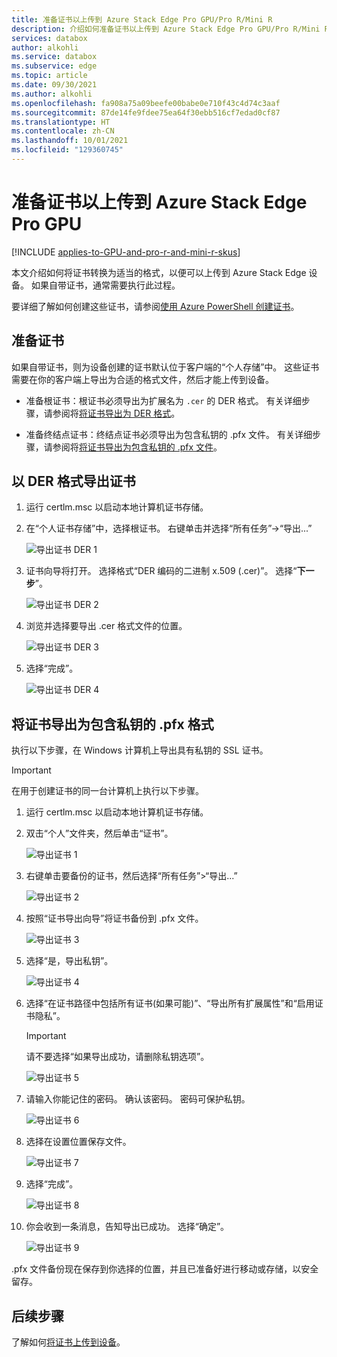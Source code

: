 ```yaml
---
title: 准备证书以上传到 Azure Stack Edge Pro GPU/Pro R/Mini R
description: 介绍如何准备证书以上传到 Azure Stack Edge Pro GPU/Pro R/Mini R 设备。
services: databox
author: alkohli
ms.service: databox
ms.subservice: edge
ms.topic: article
ms.date: 09/30/2021
ms.author: alkohli
ms.openlocfilehash: fa908a75a09beefe00babe0e710f43c4d74c3aaf
ms.sourcegitcommit: 87de14fe9fdee75ea64f30ebb516cf7edad0cf87
ms.translationtype: HT
ms.contentlocale: zh-CN
ms.lasthandoff: 10/01/2021
ms.locfileid: "129360745"
---
```

# <a name="prepare-certificates-to-upload-on-your-azure-stack-edge-pro-gpu"></a>准备证书以上传到 Azure Stack Edge Pro GPU

[!INCLUDE [applies-to-GPU-and-pro-r-and-mini-r-skus](../../includes/azure-stack-edge-applies-to-gpu-pro-r-mini-r-sku.md)]

本文介绍如何将证书转换为适当的格式，以便可以上传到 Azure Stack Edge 设备。 如果自带证书，通常需要执行此过程。

要详细了解如何创建这些证书，请参阅[使用 Azure PowerShell 创建证书](azure-stack-edge-gpu-create-certificates-powershell.md)。


## <a name="prepare-certificates"></a>准备证书

如果自带证书，则为设备创建的证书默认位于客户端的“个人存储”中。 这些证书需要在你的客户端上导出为合适的格式文件，然后才能上传到设备。

- 准备根证书：根证书必须导出为扩展名为 `.cer` 的 DER 格式。 有关详细步骤，请参阅将[将证书导出为 DER 格式](#export-certificates-as-der-format)。

- 准备终结点证书：终结点证书必须导出为包含私钥的 .pfx 文件。 有关详细步骤，请参阅将[将证书导出为包含私钥的 .pfx 文件](#export-certificates-as-pfx-format-with-private-key)。 


## <a name="export-certificates-as-der-format"></a>以 DER 格式导出证书

1. 运行 certlm.msc 以启动本地计算机证书存储。

1. 在“个人证书存储”中，选择根证书。 右键单击并选择“所有任务”->“导出...”

    ![导出证书 DER 1](media/azure-stack-edge-gpu-manage-certificates/export-cert-cer-1.png)

2. 证书向导将打开。 选择格式“DER 编码的二进制 x.509 (.cer)”。 选择“**下一步**”。

    ![导出证书 DER 2](media/azure-stack-edge-gpu-manage-certificates/export-cert-cer-2.png)

3. 浏览并选择要导出 .cer 格式文件的位置。

    ![导出证书 DER 3](media/azure-stack-edge-gpu-manage-certificates/export-cert-cer-3.png)

4. 选择“完成”。

    ![导出证书 DER 4](media/azure-stack-edge-gpu-manage-certificates/export-cert-cer-4.png)


## <a name="export-certificates-as-pfx-format-with-private-key"></a>将证书导出为包含私钥的 .pfx 格式

执行以下步骤，在 Windows 计算机上导出具有私钥的 SSL 证书。 

> [!IMPORTANT]
> 在用于创建证书的同一台计算机上执行以下步骤。 

1. 运行 certlm.msc 以启动本地计算机证书存储。

1. 双击“个人”文件夹，然后单击“证书”。

    ![导出证书 1](media/azure-stack-edge-gpu-manage-certificates/export-cert-pfx-1.png)
 
2. 右键单击要备份的证书，然后选择“所有任务”>“导出...”

    ![导出证书 2](media/azure-stack-edge-gpu-manage-certificates/export-cert-pfx-2.png)

3. 按照“证书导出向导”将证书备份到 .pfx 文件。

    ![导出证书 3](media/azure-stack-edge-gpu-manage-certificates/export-cert-pfx-3.png)

4. 选择“是，导出私钥”。

    ![导出证书 4](media/azure-stack-edge-gpu-manage-certificates/export-cert-pfx-4.png)

5. 选择“在证书路径中包括所有证书(如果可能)”、“导出所有扩展属性”和“启用证书隐私”。 

    > [!IMPORTANT]
    > 请不要选择“如果导出成功，请删除私钥选项”。

    ![导出证书 5](media/azure-stack-edge-gpu-manage-certificates/export-cert-pfx-5.png)

6. 请输入你能记住的密码。 确认该密码。 密码可保护私钥。

    ![导出证书 6](media/azure-stack-edge-gpu-manage-certificates/export-cert-pfx-6.png)

7. 选择在设置位置保存文件。

    ![导出证书 7](media/azure-stack-edge-gpu-manage-certificates/export-cert-pfx-7.png)
  
8. 选择“完成”。

    ![导出证书 8](media/azure-stack-edge-gpu-manage-certificates/export-cert-pfx-8.png)

9. 你会收到一条消息，告知导出已成功。 选择“确定”。

    ![导出证书 9](media/azure-stack-edge-gpu-manage-certificates/export-cert-pfx-9.png)

.pfx 文件备份现在保存到你选择的位置，并且已准备好进行移动或存储，以安全留存。


## <a name="next-steps"></a>后续步骤

了解如何[将证书上传到设备](azure-stack-edge-gpu-manage-certificates.md)。

